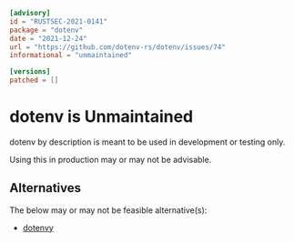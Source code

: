 ```toml
[advisory]
id = "RUSTSEC-2021-0141"
package = "dotenv"
date = "2021-12-24"
url = "https://github.com/dotenv-rs/dotenv/issues/74"
informational = "unmaintained"

[versions]
patched = []
```

# dotenv is Unmaintained

dotenv by description is meant to be used in development or testing only.

Using this in production may or may not be advisable.

## Alternatives

The below may or may not be feasible alternative(s):
- [dotenvy](https://crates.io/crates/dotenvy)
